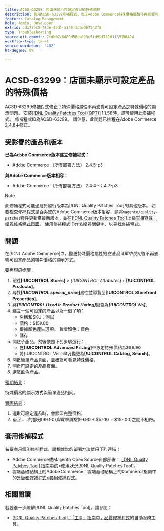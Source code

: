 ```yaml
---
title: ACSD-63299：店面未顯示可設定產品的特殊價格
description: 套用ACSD-63299修補程式，修正Adobe Commerce特殊價格屬性不再影響可設定產品之特殊價格顯示的問題。
feature: Catalog Management
Role: Admin, Developer
exl-id: cd1775c5-783e-4ed5-a148-1dae0b7542f8
type: Troubleshooting
source-git-commit: 7fdb02a6d89d50ea593c5fd99d78101f89198424
workflow-type: tm+mt
source-wordcount: '402'
ht-degree: 0%

---
```


# ACSD-63299：店面未顯示可設定產品的特殊價格

ACSD-63299修補程式修正了特殊價格屬性不再影響可設定產品之特殊價格的顯示問題。 安裝[[!DNL Quality Patches Tool (QPT)]](/help/tools/quality-patches-tool/quality-patches-tool-to-self-serve-quality-patches.md) 1.1.58時，即可使用此修補程式。 修補程式ID為ACSD-63299。 請注意，此問題已排程在Adobe Commerce 2.4.8中修正。

## 受影響的產品和版本

**已為Adobe Commerce版本建立修補程式：**

* Adobe Commerce （所有部署方法） 2.4.5-p8

**與Adobe Commerce版本相容：**

* Adobe Commerce （所有部署方法） 2.4.4 - 2.4.7-p3

>[!NOTE]
>
>此修補程式可能適用於發行版本為[!DNL Quality Patches Tool]的其他版本。 若要檢查修補程式是否與您的Adobe Commerce版本相容，請將`magento/quality-patches`套件更新至最新版本，並在[[!DNL Quality Patches Tool]上檢查相容性：搜尋修補程式頁面](https://experienceleague.adobe.com/tools/commerce-quality-patches/index.html?lang=zh-Hant)。 使用修補程式ID作為搜尋關鍵字，以尋找修補程式。

## 問題

在[!DNL Adobe Commerce]中，變更特殊價格屬性的&#x200B;*在產品清單中使用*&#x200B;值不再影響可設定產品的特殊價格的顯示方式。

<u>要再現的步驟</u>：

1. 前往&#x200B;**[!UICONTROL Stores]** > *[!UICONTROL Attributes]* > **[!UICONTROL Products]**。
1. 尋找&#x200B;***[!UICONTROL special_price]***&#x200B;屬性並導覽至&#x200B;**[!UICONTROL Storefront Properties]**。
1. 將&#x200B;***[!UICONTROL Used in Product Listing]***&#x200B;變更為&#x200B;***[!UICONTROL No]***。
1. 建立一個可設定的產品以及一個子項：
   * 名稱和SKU：測試
   * 價格：$159.00
   * 根據顏色產生選項。 新增顏色：藍色
   * 儲存
1. 開啟子產品，然後依照下列步驟進行：
   * 在&#x200B;**[!UICONTROL Advanced Pricing]**&#x200B;中設定特殊價格為$99.90
   * 將[!UICONTROL Visibility]變更為&#x200B;**[!UICONTROL Catalog, Search]**。
1. 開啟簡單產品頁面，並確認可看見特殊價格。
1. 開啟可設定的產品頁面。
1. 選取藍色產品。

<u>預期結果</u>：

特殊價格的顯示方式與簡單產品相同。

<u>實際結果</u>：

1. 選取可設定產品時，會顯示完整價格。
1. *低至……*&#x200B;的部分($99.90)與實際價格($99.90 + $59.10 = $159.00)之間不相符。

## 套用修補程式

若要套用個別修補程式，請根據您的部署方法使用下列連結：

* Adobe Commerce或Magento Open Source內部部署： [[!DNL Quality Patches Tool] 指南中的](/help/tools/quality-patches-tool/usage.md)>使用狀況[!DNL Quality Patches Tool]。
* 雲端基礎結構上的Adobe Commerce：雲端基礎結構上的Commerce指南中的[升級和修補程式>套用修補程式](https://experienceleague.adobe.com/docs/commerce-cloud-service/user-guide/develop/upgrade/apply-patches.html?lang=zh-Hant)。

## 相關閱讀

若要進一步瞭解[!DNL Quality Patches Tool]，請參閱：

* [[!DNL Quality Patches Tool]：「工具」指南中，品質修補程式](/help/tools/quality-patches-tool/quality-patches-tool-to-self-serve-quality-patches.md)的自助服務工具。
